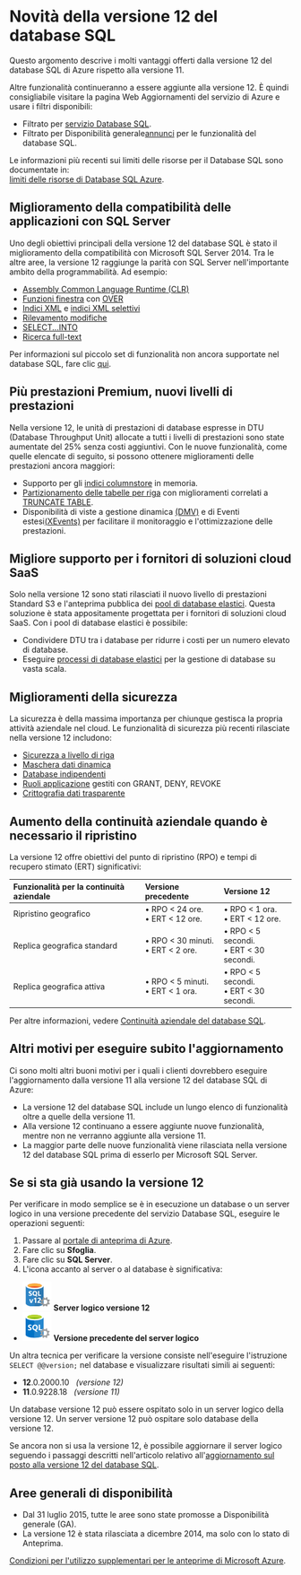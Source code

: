 <properties 
	pageTitle="Novità della versione 12 del database SQL | Microsoft Azure" 
	description="Descrive i motivi per cui i sistemi aziendali che usano il database SQL di Azure nel cloud otterranno vantaggi dall'aggiornamento alla versione 12." 
	services="sql-database" 
	documentationCenter="" 
	authors="MightyPen" 
	manager="jeffreyg" 
	editor=""/>


<tags 
	ms.service="sql-database" 
	ms.workload="data-management" 
	ms.tgt_pltfrm="na" 
	ms.devlang="na" 
	ms.topic="get-started-article" 
	ms.date="08/10/2015" 
	ms.author="genemi"/>


# Novità della versione 12 del database SQL


Questo argomento descrive i molti vantaggi offerti dalla versione 12 del database SQL di Azure rispetto alla versione 11.


Altre funzionalità continueranno a essere aggiunte alla versione 12. È quindi consigliabile visitare la pagina Web Aggiornamenti del servizio di Azure e usare i filtri disponibili:


- Filtrato per [servizio Database SQL](http://azure.microsoft.com/updates/?service=sql-database).
- Filtrato per Disponibilità generale[annunci](http://azure.microsoft.com/updates/?service=sql-database&update-type=general-availability) per le funzionalità del database SQL.


Le informazioni più recenti sui limiti delle risorse per il Database SQL sono documentate in:<br/>[limiti delle risorse di Database SQL Azure](sql-database-resource-limits.md).


## Miglioramento della compatibilità delle applicazioni con SQL Server


Uno degli obiettivi principali della versione 12 del database SQL è stato il miglioramento della compatibilità con Microsoft SQL Server 2014. Tra le altre aree, la versione 12 raggiunge la parità con SQL Server nell'importante ambito della programmabilità. Ad esempio:


- [Assembly Common Language Runtime (CLR)](http://msdn.microsoft.com/library/ms189524.aspx)
- [Funzioni finestra](https://msdn.microsoft.com/library/bb934097.aspx) con [OVER](http://msdn.microsoft.com/library/ms189461.aspx) 
- [Indici XML](https://msdn.microsoft.com/library/bb934097.aspx) e [indici XML selettivi](http://msdn.microsoft.com/library/jj670104.aspx)
- [Rilevamento modifiche](http://msdn.microsoft.com/library/bb933875.aspx)
- [SELECT...INTO](http://msdn.microsoft.com/library/ms188029.aspx)
- [Ricerca full-text](http://msdn.microsoft.com/library/ms142571.aspx)


Per informazioni sul piccolo set di funzionalità non ancora supportate nel database SQL, fare clic [qui](http://msdn.microsoft.com/library/azure/ee336281.aspx).


## Più prestazioni Premium, nuovi livelli di prestazioni


Nella versione 12, le unità di prestazioni di database espresse in DTU (Database Throughput Unit) allocate a tutti i livelli di prestazioni sono state aumentate del 25% senza costi aggiuntivi. Con le nuove funzionalità, come quelle elencate di seguito, si possono ottenere miglioramenti delle prestazioni ancora maggiori:


- Supporto per gli [indici columnstore](http://msdn.microsoft.com/library/gg492153.aspx) in memoria.
- [Partizionamento delle tabelle per riga](http://msdn.microsoft.com/library/ms187802.aspx) con miglioramenti correlati a [TRUNCATE TABLE](http://msdn.microsoft.com/library/ms177570.aspx).
- Disponibilità di viste a gestione dinamica [(DMV)](http://msdn.microsoft.com/library/ms188754.aspx) e di Eventi estesi[(XEvents)](https://msdn.microsoft.com/library/bb630282.aspx) per facilitare il monitoraggio e l'ottimizzazione delle prestazioni.


## Migliore supporto per i fornitori di soluzioni cloud SaaS


Solo nella versione 12 sono stati rilasciati il nuovo livello di prestazioni Standard S3 e l'anteprima pubblica dei [pool di database elastici](sql-database-elastic-pool.md). Questa soluzione è stata appositamente progettata per i fornitori di soluzioni cloud SaaS. Con i pool di database elastici è possibile:


- Condividere DTU tra i database per ridurre i costi per un numero elevato di database.
- Eseguire [processi di database elastici](sql-database-elastic-jobs-overview.md) per la gestione di database su vasta scala.


## Miglioramenti della sicurezza


La sicurezza è della massima importanza per chiunque gestisca la propria attività aziendale nel cloud. Le funzionalità di sicurezza più recenti rilasciate nella versione 12 includono:


- [Sicurezza a livello di riga](http://msdn.microsoft.com/library/dn765131.aspx)
- [Maschera dati dinamica](sql-database-dynamic-data-masking-get-started.md)
- [Database indipendenti](http://msdn.microsoft.com/library/azure/ff394108.aspx)
- [Ruoli applicazione](http://msdn.microsoft.com/library/ms190998.aspx) gestiti con GRANT, DENY, REVOKE
- [Crittografia dati trasparente](http://msdn.microsoft.com/library/0bf7e8ff-1416-4923-9c4c-49341e208c62.aspx)


## Aumento della continuità aziendale quando è necessario il ripristino


La versione 12 offre obiettivi del punto di ripristino (RPO) e tempi di recupero stimato (ERT) significativi:


| Funzionalità per la continuità aziendale | Versione precedente | Versione 12 |
| :-- | :-- | :-- |
| Ripristino geografico | • RPO < 24 ore.<br/>• ERT < 12 ore. | • RPO < 1 ora.<br/>• ERT < 12 ore. |
| Replica geografica standard | • RPO < 30 minuti.<br/>• ERT < 2 ore. | • RPO < 5 secondi.<br/>• ERT < 30 secondi. |
| Replica geografica attiva | • RPO < 5 minuti.<br/>• ERT < 1 ora. | • RPO < 5 secondi.<br/>• ERT < 30 secondi. |


Per altre informazioni, vedere [Continuità aziendale del database SQL](https://msdn.microsoft.com/library/azure/hh852669.aspx).


## Altri motivi per eseguire subito l'aggiornamento


Ci sono molti altri buoni motivi per i quali i clienti dovrebbero eseguire l'aggiornamento dalla versione 11 alla versione 12 del database SQL di Azure:


- La versione 12 del database SQL include un lungo elenco di funzionalità oltre a quelle della versione 11.
- Alla versione 12 continuano a essere aggiunte nuove funzionalità, mentre non ne verranno aggiunte alla versione 11.
- La maggior parte delle nuove funzionalità viene rilasciata nella versione 12 del database SQL prima di esserlo per Microsoft SQL Server.


## Se si sta già usando la versione 12


Per verificare in modo semplice se è in esecuzione un database o un server logico in una versione precedente del servizio Database SQL, eseguire le operazioni seguenti:


1. Passare al [portale di anteprima di Azure](http://portal.azure.com/).
2. Fare clic su **Sfoglia**.
3. Fare clic su **SQL Server**.
4. L'icona accanto al server o al database è significativa:
 - ![Icona del server versione 12](./media/sql-database-v12-whats-new/v12_icon.png) **Server logico versione 12**
 - ![Icona del server di versioni precedenti](./media/sql-database-v12-whats-new/earlier_icon.png) **Versione precedente del server logico**


Un altra tecnica per verificare la versione consiste nell'eseguire l'istruzione `SELECT @@version;` nel database e visualizzare risultati simili ai seguenti:


- **12**.0.2000.10 &nbsp; *(versione 12)*
- **11**.0.9228.18 &nbsp; *(versione 11)*


Un database versione 12 può essere ospitato solo in un server logico della versione 12. Un server versione 12 può ospitare solo database della versione 12.


Se ancora non si usa la versione 12, è possibile aggiornare il server logico seguendo i passaggi descritti nell'articolo relativo all'[aggiornamento sul posto alla versione 12 del database SQL](sql-database-v12-upgrade.md).


## <a name="V12AzureSqlDbPreviewGaTable"></a>Aree generali di disponibilità


- Dal 31 luglio 2015, tutte le aree sono state promosse a Disponibilità generale (GA).
- La versione 12 è stata rilasciata a dicembre 2014, ma solo con lo stato di Anteprima.

[Condizioni per l'utilizzo supplementari per le anteprime di Microsoft Azure](http://azure.microsoft.com/support/legal/preview-supplemental-terms/).

<!---HONumber=August15_HO7-->